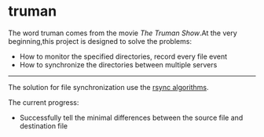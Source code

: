 # truman
The word truman comes from the movie *The Truman Show*.At the very beginning,this project is designed to solve the problems:
- How to monitor the specified directories, record every file event
- How to synchronize the directories between multiple servers
---
The solution for file synchronization use the [rsync algorithms](https://rsync.samba.org/tech_report/).

The current progress:
- Successfully tell the minimal differences between the source file and destination file
